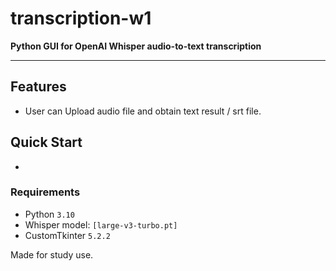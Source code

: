 # transcription-w1  
**Python GUI for OpenAI Whisper audio-to-text transcription**

---

## Features
- User can Upload audio file and obtain text result / srt file. 

## Quick Start
-

### Requirements
- Python `3.10`  
- Whisper model: `[large-v3-turbo.pt]`
- CustomTkinter `5.2.2`



Made for study use.